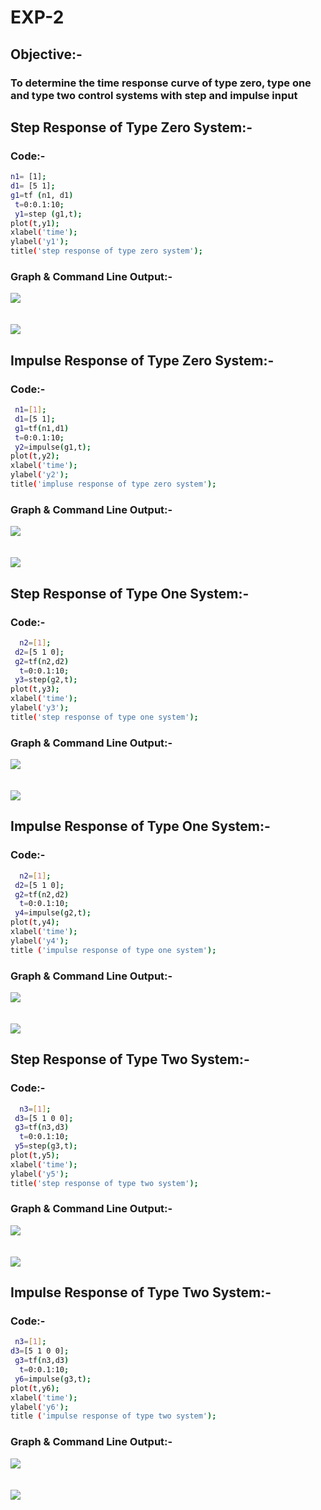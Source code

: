 # EXP-2

## Objective:-

### To determine the time response curve of type zero, type one and type two control systems with step and impulse input

## Step Response of Type Zero System:-

### Code:-
```bash
n1= [1];
d1= [5 1];
g1=tf (n1, d1) 
 t=0:0.1:10;
 y1=step (g1,t);
plot(t,y1);
xlabel('time');
ylabel('y1');
title('step response of type zero system');
```

### Graph & Command Line Output:-

<img src="./graph/srzero-code.png">
<br>
<br>
<br>
<img src="./graph/srzero.png">

## Impulse Response of Type Zero System:-

### Code:-
```bash
 n1=[1];
 d1=[5 1];
 g1=tf(n1,d1)
 t=0:0.1:10;
 y2=impulse(g1,t);
plot(t,y2);
xlabel('time');
ylabel('y2');
title('impluse response of type zero system');
```

### Graph & Command Line Output:-

<img src="./graph/irzero-code.png">
<br>
<br>
<br>
<img src="./graph/irzero.png">


## Step Response of Type One System:-

### Code:-
```bash
  n2=[1];
 d2=[5 1 0];
 g2=tf(n2,d2)
  t=0:0.1:10;
 y3=step(g2,t);
plot(t,y3);
xlabel('time');
ylabel('y3');
title('step response of type one system');
```

### Graph & Command Line Output:-

<img src="./graph/srone-code.png">
<br>
<br>
<br>
<img src="./graph/srone.png">

## Impulse Response of Type One System:-

### Code:-
```bash
  n2=[1];
 d2=[5 1 0];
 g2=tf(n2,d2)
  t=0:0.1:10;
 y4=impulse(g2,t);
plot(t,y4);
xlabel('time');
ylabel('y4');
title ('impulse response of type one system');
```

### Graph & Command Line Output:-

<img src="./graph/irone-code.png">
<br>
<br>
<br>
<img src="./graph/irone.png">

## Step Response of Type Two System:-

### Code:-
```bash
  n3=[1];
 d3=[5 1 0 0];
 g3=tf(n3,d3)
  t=0:0.1:10;
 y5=step(g3,t);
plot(t,y5);
xlabel('time');
ylabel('y5');
title('step response of type two system');
```

### Graph & Command Line Output:-

<img src="./graph/srtwo-code.png">
<br>
<br>
<br>
<img src="./graph/srtwo.png">



## Impulse Response of Type Two System:-

### Code:-
```bash
 n3=[1];
d3=[5 1 0 0];
 g3=tf(n3,d3)
  t=0:0.1:10;
 y6=impulse(g3,t);
plot(t,y6);
xlabel('time');
ylabel('y6');
title ('impulse response of type two system');
```

### Graph & Command Line Output:-

<img src="./graph/irtwo-code.png">
<br>
<br>
<br>
<img src="./graph/irtwo.png">